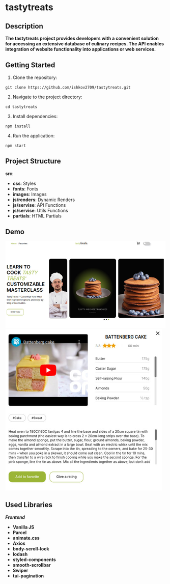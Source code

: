 # tastytreats

## Description

**The tastytreats project provides developers with a convenient solution for
accessing an extensive database of culinary recipes. The API enables integration
of website functionality into applications or web services.**

## Getting Started

1. Clone the repository:

```
git clone https://github.com/ishkov2709/tastytreats.git
```

2. Navigate to the project directory:

```
cd tastytreats
```

3. Install dependencies:

```
npm install
```

4. Run the application:

```
npm start
```

## Project Structure

**src**:

- **css**: Styles
- **fonts**: Fonts
- **images**: Images
- **js/renders**: Dynamic Renders
- **js/servise**: API Functions
- **js/servise**: Utils Functions
- **partials**: HTML Partials

## Demo

![Demo](./src/images/demo/demo_1.jpg) ![Demo](./src/images/demo/demo_2.jpg)

## Used Libraries

**_Frontend_**

- **Vanilla JS**
- **Parcel**
- **animate.css**
- **Axios**
- **body-scroll-lock**
- **lodash**
- **styled-components**
- **smooth-scrollbar**
- **Swiper**
- **tui-pagination**
